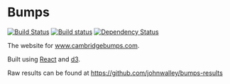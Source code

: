 # Bumps

[![Build Status](https://travis-ci.org/johnwalley/bumps.svg?branch=master)](https://travis-ci.org/johnwalley/bumps)
[![Build status](https://ci.appveyor.com/api/projects/status/j2rc54icbxelrrgv/branch/master?svg=true)](https://ci.appveyor.com/project/johnwalley/bumps/branch/master)
[![Dependency Status](https://gemnasium.com/badges/github.com/johnwalley/bumps.svg)](https://gemnasium.com/github.com/johnwalley/bumps)

The website for www.cambridgebumps.com.

Built using [React](https://facebook.github.io/react/) and [d3](https://d3js.org/).

Raw results can be found at https://github.com/johnwalley/bumps-results
